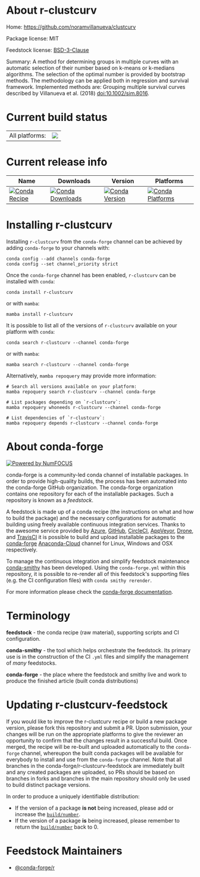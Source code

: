 About r-clustcurv
=================

Home: https://github.com/noramvillanueva/clustcurv

Package license: MIT

Feedstock license: [BSD-3-Clause](https://github.com/conda-forge/r-clustcurv-feedstock/blob/main/LICENSE.txt)

Summary: A method for determining groups in multiple curves with an automatic selection of their number based on k-means or k-medians algorithms. The selection of the optimal number is provided by bootstrap methods. The methodology can be applied both in regression and survival framework. Implemented methods are: Grouping multiple survival curves described by Villanueva et al. (2018) <doi:10.1002/sim.8016>.

Current build status
====================


<table><tr><td>All platforms:</td>
    <td>
      <a href="https://dev.azure.com/conda-forge/feedstock-builds/_build/latest?definitionId=14535&branchName=main">
        <img src="https://dev.azure.com/conda-forge/feedstock-builds/_apis/build/status/r-clustcurv-feedstock?branchName=main">
      </a>
    </td>
  </tr>
</table>

Current release info
====================

| Name | Downloads | Version | Platforms |
| --- | --- | --- | --- |
| [![Conda Recipe](https://img.shields.io/badge/recipe-r--clustcurv-green.svg)](https://anaconda.org/conda-forge/r-clustcurv) | [![Conda Downloads](https://img.shields.io/conda/dn/conda-forge/r-clustcurv.svg)](https://anaconda.org/conda-forge/r-clustcurv) | [![Conda Version](https://img.shields.io/conda/vn/conda-forge/r-clustcurv.svg)](https://anaconda.org/conda-forge/r-clustcurv) | [![Conda Platforms](https://img.shields.io/conda/pn/conda-forge/r-clustcurv.svg)](https://anaconda.org/conda-forge/r-clustcurv) |

Installing r-clustcurv
======================

Installing `r-clustcurv` from the `conda-forge` channel can be achieved by adding `conda-forge` to your channels with:

```
conda config --add channels conda-forge
conda config --set channel_priority strict
```

Once the `conda-forge` channel has been enabled, `r-clustcurv` can be installed with `conda`:

```
conda install r-clustcurv
```

or with `mamba`:

```
mamba install r-clustcurv
```

It is possible to list all of the versions of `r-clustcurv` available on your platform with `conda`:

```
conda search r-clustcurv --channel conda-forge
```

or with `mamba`:

```
mamba search r-clustcurv --channel conda-forge
```

Alternatively, `mamba repoquery` may provide more information:

```
# Search all versions available on your platform:
mamba repoquery search r-clustcurv --channel conda-forge

# List packages depending on `r-clustcurv`:
mamba repoquery whoneeds r-clustcurv --channel conda-forge

# List dependencies of `r-clustcurv`:
mamba repoquery depends r-clustcurv --channel conda-forge
```


About conda-forge
=================

[![Powered by
NumFOCUS](https://img.shields.io/badge/powered%20by-NumFOCUS-orange.svg?style=flat&colorA=E1523D&colorB=007D8A)](https://numfocus.org)

conda-forge is a community-led conda channel of installable packages.
In order to provide high-quality builds, the process has been automated into the
conda-forge GitHub organization. The conda-forge organization contains one repository
for each of the installable packages. Such a repository is known as a *feedstock*.

A feedstock is made up of a conda recipe (the instructions on what and how to build
the package) and the necessary configurations for automatic building using freely
available continuous integration services. Thanks to the awesome service provided by
[Azure](https://azure.microsoft.com/en-us/services/devops/), [GitHub](https://github.com/),
[CircleCI](https://circleci.com/), [AppVeyor](https://www.appveyor.com/),
[Drone](https://cloud.drone.io/welcome), and [TravisCI](https://travis-ci.com/)
it is possible to build and upload installable packages to the
[conda-forge](https://anaconda.org/conda-forge) [Anaconda-Cloud](https://anaconda.org/)
channel for Linux, Windows and OSX respectively.

To manage the continuous integration and simplify feedstock maintenance
[conda-smithy](https://github.com/conda-forge/conda-smithy) has been developed.
Using the ``conda-forge.yml`` within this repository, it is possible to re-render all of
this feedstock's supporting files (e.g. the CI configuration files) with ``conda smithy rerender``.

For more information please check the [conda-forge documentation](https://conda-forge.org/docs/).

Terminology
===========

**feedstock** - the conda recipe (raw material), supporting scripts and CI configuration.

**conda-smithy** - the tool which helps orchestrate the feedstock.
                   Its primary use is in the construction of the CI ``.yml`` files
                   and simplify the management of *many* feedstocks.

**conda-forge** - the place where the feedstock and smithy live and work to
                  produce the finished article (built conda distributions)


Updating r-clustcurv-feedstock
==============================

If you would like to improve the r-clustcurv recipe or build a new
package version, please fork this repository and submit a PR. Upon submission,
your changes will be run on the appropriate platforms to give the reviewer an
opportunity to confirm that the changes result in a successful build. Once
merged, the recipe will be re-built and uploaded automatically to the
`conda-forge` channel, whereupon the built conda packages will be available for
everybody to install and use from the `conda-forge` channel.
Note that all branches in the conda-forge/r-clustcurv-feedstock are
immediately built and any created packages are uploaded, so PRs should be based
on branches in forks and branches in the main repository should only be used to
build distinct package versions.

In order to produce a uniquely identifiable distribution:
 * If the version of a package **is not** being increased, please add or increase
   the [``build/number``](https://docs.conda.io/projects/conda-build/en/latest/resources/define-metadata.html#build-number-and-string).
 * If the version of a package **is** being increased, please remember to return
   the [``build/number``](https://docs.conda.io/projects/conda-build/en/latest/resources/define-metadata.html#build-number-and-string)
   back to 0.

Feedstock Maintainers
=====================

* [@conda-forge/r](https://github.com/conda-forge/r/)

